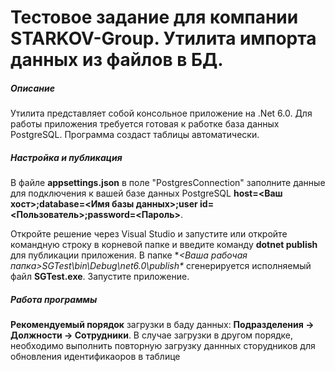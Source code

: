 # Тестовое задание для компании STARKOV-Group. Утилита импорта данных из файлов в БД.

##### Описание
Утилита представляет собой консольное приложение на .Net 6.0.
Для работы приложения требуется готовая к работке база данных PostgreSQL. Программа создаст таблицы автоматически.

##### Настройка и публикация
В файле **appsettings.json** в поле "PostgresConnection" заполните данные для подключения к вашей базе данных PostgreSQL **host=<Ваш хост>;database=<Имя базы данных>;user id=<Пользователь>;password=<Пароль>**. 

Откройте решение через Visual Studio и запустите или откройте командную строку в корневой папке и введите команду **dotnet publish** для публикации приложения. В папке **<Ваша рабочая папка>SGTest\bin\Debug\net6.0\publish\** сгенерируется исполняемый файл **SGTest.exe**. Запустите приложение.

##### Работа программы 
**Рекомендуемый порядок** загрузки в баду данных: **Подразделения -> Должности -> Сотрудники**.
В случае загрузки в другом порядке, необходимо выполнить повторную загрузку даннных сторудников для обновления идентификаоров в таблице
